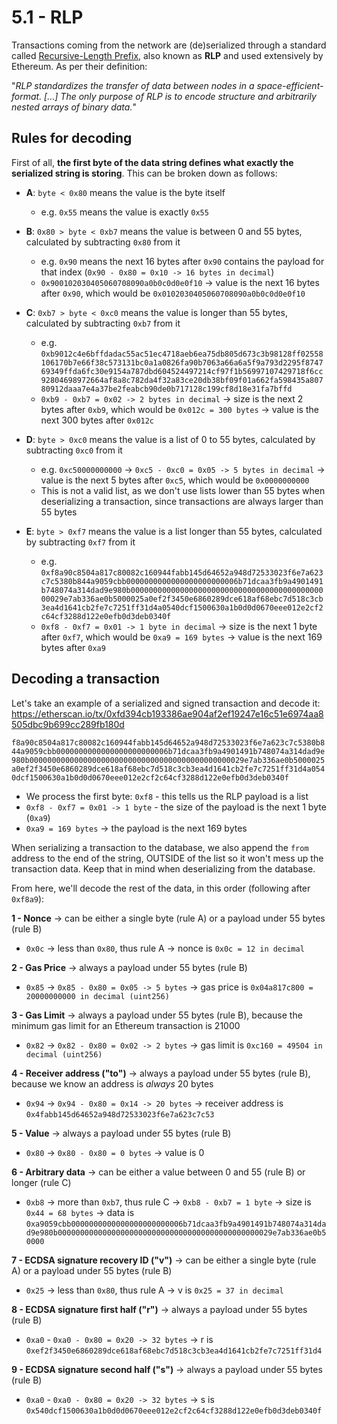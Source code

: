 # 5.1 - RLP

Transactions coming from the network are (de)serialized through a standard called [Recursive-Length Prefix](http://ethereum.org/en/developers/docs/data-structures-and-encoding/rlp), also known as **RLP** and used extensively by Ethereum. As per their definition:

"*RLP standardizes the transfer of data between nodes in a space-efficient-format. [...] The only purpose of RLP is to encode structure and arbitrarily nested arrays of binary data.*"

## Rules for decoding

First of all, **the first byte of the data string defines what exactly the serialized string is storing**. This can be broken down as follows:

* **A**: `byte < 0x80` means the value is the byte itself
  * e.g. `0x55` means the value is exactly `0x55`

* **B**: `0x80 > byte < 0xb7` means the value is between 0 and 55 bytes, calculated by subtracting `0x80` from it
  * e.g. `0x90` means the next 16 bytes after `0x90` contains the payload for that index (`0x90 - 0x80 = 0x10 -> 16 bytes in decimal`)
  * `0x900102030405060708090a0b0c0d0e0f10` -> value is the next 16 bytes after `0x90`, which would be `0x0102030405060708090a0b0c0d0e0f10`

* **C**: `0xb7 > byte < 0xc0` means the value is longer than 55 bytes, calculated by subtracting `0xb7` from it
  * e.g. `0xb9012c4e6bffdadac55ac51ec4718aeb6ea75db805d673c3b98128ff02558106170b7e66f38c573131bc0a1a0826fa90b7063a66a6a5f9a793d2295f874769349ffda6fc30e9154a787dbd604524497214cf97f1b56997107429718f6cc92804698972664af8a8c782da4f32a83ce20db38bf09f01a662fa598435a80780912daaa7e4a37be2feabcb90de0b717128c199cf8d18e31fa7bffd`
  * `0xb9 - 0xb7 = 0x02 -> 2 bytes in decimal` -> size is the next 2 bytes after `0xb9`, which would be `0x012c = 300 bytes` -> value is the next 300 bytes after `0x012c`

* **D**: `byte > 0xc0` means the value is a list of 0 to 55 bytes, calculated by subtracting `0xc0` from it
  * e.g. `0xc50000000000` -> `0xc5 - 0xc0 = 0x05 -> 5 bytes in decimal` -> value is the next 5 bytes after `0xc5`, which would be `0x0000000000`
  * This is not a valid list, as we don't use lists lower than 55 bytes when deserializing a transaction, since transactions are always larger than 55 bytes

* **E**: `byte > 0xf7` means the value is a list longer than 55 bytes, calculated by subtracting `0xf7` from it
  * e.g. `0xf8a90c8504a817c80082c160944fabb145d64652a948d72533023f6e7a623c7c5380b844a9059cbb0000000000000000000000006b71dcaa3fb9a4901491b748074a314dad9e980b000000000000000000000000000000000000000000000029e7ab336ae0b5000025a0ef2f3450e6860289dce618af68ebc7d518c3cb3ea4d1641cb2fe7c7251ff31d4a0540dcf1500630a1b0d0d0670eee012e2cf2c64cf3288d122e0efb0d3deb0340f`
  * `0xf8 - 0xf7 = 0x01 -> 1 byte in decimal` -> size is the next 1 byte after `0xf7`, which would be `0xa9 = 169 bytes` -> value is the next 169 bytes after `0xa9`

## Decoding a transaction

Let's take an example of a serialized and signed transaction and decode it: https://etherscan.io/tx/0xfd394cb193386ae904af2ef19247e16c51e6974aa8505dbc9b699cc289fb180d

`f8a90c8504a817c80082c160944fabb145d64652a948d72533023f6e7a623c7c5380b844a9059cbb0000000000000000000000006b71dcaa3fb9a4901491b748074a314dad9e980b000000000000000000000000000000000000000000000029e7ab336ae0b5000025a0ef2f3450e6860289dce618af68ebc7d518c3cb3ea4d1641cb2fe7c7251ff31d4a0540dcf1500630a1b0d0d0670eee012e2cf2c64cf3288d122e0efb0d3deb0340f`

* We process the first byte: `0xf8` - this tells us the RLP payload is a list
* `0xf8 - 0xf7 = 0x01 -> 1 byte` - the size of the payload is the next 1 byte (`0xa9`)
* `0xa9 = 169 bytes` -> the payload is the next 169 bytes

When serializing a transaction to the database, we also append the `from` address to the end of the string, OUTSIDE of the list so it won't mess up the transaction data. Keep that in mind when deserializing from the database.

From here, we'll decode the rest of the data, in this order (following after `0xf8a9`):

**1 - Nonce** -> can be either a single byte (rule A) or a payload under 55 bytes (rule B)
  * `0x0c` -> less than `0x80`, thus rule A -> nonce is `0x0c = 12 in decimal`

**2 - Gas Price** -> always a payload under 55 bytes (rule B)
  * `0x85` -> `0x85 - 0x80 = 0x05 -> 5 bytes` -> gas price is `0x04a817c800 = 20000000000 in decimal (uint256)`

**3 - Gas Limit** -> always a payload under 55 bytes (rule B), because the minimum gas limit for an Ethereum transaction is 21000
  * `0x82` -> `0x82 - 0x80 = 0x02 -> 2 bytes` -> gas limit is `0xc160 = 49504 in decimal (uint256)`

**4 - Receiver address ("to")** -> always a payload under 55 bytes (rule B), because we know an address is *always* 20 bytes
  * `0x94` -> `0x94 - 0x80 = 0x14 -> 20 bytes` -> receiver address is `0x4fabb145d64652a948d72533023f6e7a623c7c53`

**5 - Value** -> always a payload under 55 bytes (rule B)
  * `0x80` -> `0x80 - 0x80 = 0 bytes` -> value is 0

**6 - Arbitrary data** -> can be either a value between 0 and 55 (rule B) or longer (rule C)
  * `0xb8` -> more than `0xb7`, thus rule C -> `0xb8 - 0xb7 = 1 byte` -> size is `0x44 = 68 bytes` -> data is `0xa9059cbb0000000000000000000000006b71dcaa3fb9a4901491b748074a314dad9e980b000000000000000000000000000000000000000000000029e7ab336ae0b50000`

**7 - ECDSA signature recovery ID ("v")** -> can be either a single byte (rule A) or a payload under 55 bytes (rule B)
  * `0x25` -> less than `0x80`, thus rule A -> v is `0x25 = 37 in decimal`

**8 - ECDSA signature first half ("r")** -> always a payload under 55 bytes (rule B)
  * `0xa0` - `0xa0 - 0x80 = 0x20 -> 32 bytes` -> r is `0xef2f3450e6860289dce618af68ebc7d518c3cb3ea4d1641cb2fe7c7251ff31d4`

**9 - ECDSA signature second half ("s")** -> always a payload under 55 bytes (rule B)
  * `0xa0` - `0xa0 - 0x80 = 0x20 -> 32 bytes` -> s is `0x540dcf1500630a1b0d0d0670eee012e2cf2c64cf3288d122e0efb0d3deb0340f`

